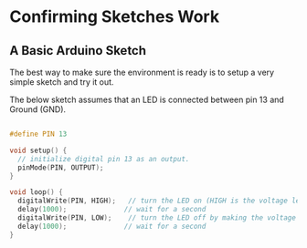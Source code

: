 # Confirming Sketches Work

## A Basic Arduino Sketch
The best way to make sure the environment is ready is to setup a very simple sketch and try it out.

The below sketch assumes that an LED is connected between pin 13 and Ground (GND).

```cpp

#define PIN 13

void setup() {
  // initialize digital pin 13 as an output.
  pinMode(PIN, OUTPUT);
}

void loop() {
  digitalWrite(PIN, HIGH);   // turn the LED on (HIGH is the voltage level)
  delay(1000);              // wait for a second
  digitalWrite(PIN, LOW);    // turn the LED off by making the voltage LOW
  delay(1000);              // wait for a second
}
```